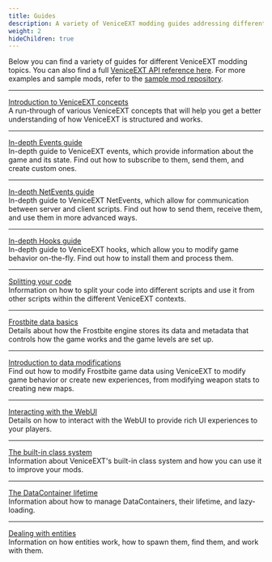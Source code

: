 ```yaml
---
title: Guides
description: A variety of VeniceEXT modding guides addressing different modding features and systems.
weight: 2
hideChildren: true
---
```


Below you can find a variety of guides for different VeniceEXT modding topics. You can also find a full [VeniceEXT API reference here](/vext/ref). For more examples and sample mods, refer to the [sample mod repository](https://github.com/EmulatorNexus/VU-Mods).

---

[Introduction to VeniceEXT concepts](/vext/guides/concepts)  
A run-through of various VeniceEXT concepts that will help you get a better understanding of how VeniceEXT is structured and works.

---

[In-depth Events guide](/vext/guides/events)  
In-depth guide to VeniceEXT events, which provide information about the game and its state. Find out how to subscribe to them, send them, and create custom ones.

---

[In-depth NetEvents guide](/vext/guides/netevents)  
In-depth guide to VeniceEXT NetEvents, which allow for communication between server and client scripts. Find out how to send them, receive them, and use them in more advanced ways.

---

[In-depth Hooks guide](/vext/guides/hooks)  
In-depth guide to VeniceEXT hooks, which allow you to modify game behavior on-the-fly. Find out how to install them and process them.

---

[Splitting your code](/vext/guides/code-splitting)  
Information on how to split your code into different scripts and use it from other scripts within the different VeniceEXT contexts.

---

[Frostbite data basics](/vext/guides/data)  
Details about how the Frostbite engine stores its data and metadata that controls how the game works and the game levels are set up.

---

[Introduction to data modifications](/vext/guides/datamod)  
Find out how to modify Frostbite game data using VeniceEXT to modify game behavior or create new experiences, from modifying weapon stats to creating new maps.

---

[Interacting with the WebUI](/vext/guides/webui)  
Details on how to interact with the WebUI to provide rich UI experiences to your players.

---

[The built-in class system](/vext/guides/classes)  
Information about VeniceEXT's built-in class system and how you can use it to improve your mods.

---

[The DataContainer lifetime](/vext/lifetimes)  
Information about how to manage DataContainers, their lifetime, and lazy-loading.

---

[Dealing with entities](/vext/entities)  
Information on how entities work, how to spawn them, find them, and work with them.